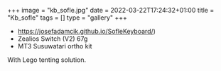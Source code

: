+++
image = "kb_sofle.jpg"
date = 2022-03-22T17:24:32+01:00
title = "Kb_sofle"
tags = []
type = "gallery"
+++

* https://josefadamcik.github.io/SofleKeyboard/)
* Zealios Switch (V2) 67g 
* MT3 Susuwatari ortho kit

With Lego tenting solution.